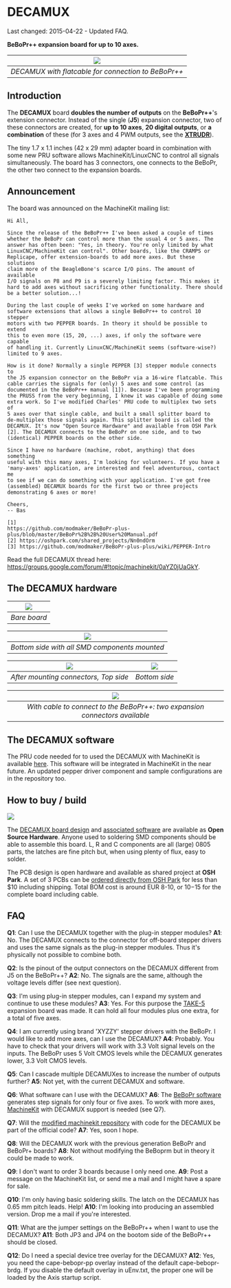 DECAMUX
=======
Last changed: 2015-04-22 - Updated FAQ.


**BeBoPr++ expansion board for up to 10 axes.**

|![](http://imageshack.com/a/img673/2575/1gzmfG.jpg)|
|:-:|
|*DECAMUX with flatcable for connection to BeBoPr++*|

## Introduction

The **DECAMUX** board **doubles the number of outputs** on the **BeBoPr++**'s extension connector. Instead of the single (**J5**) expansion connector, two of these connectors are created, for **up to 10 axes**, **20 digital outputs**, or **a combination** of these (for 3 axes and 4 PWM outputs, see the [**XTRUDR**](https://github.com/modmaker/XTRUDR)). 

The tiny 1.7 x 1.1 inches (42 x 29 mm) adapter board in combination with some new PRU software allows MachineKit/LinuxCNC to control all signals simultaneously. The board has 3 connectors, one connects to the BeBoPr, the other two connect to the expansion boards.

## Announcement
The board was announced on the MachineKit mailing list:

	Hi All,

	Since the release of the BeBoPr++ I've been asked a couple of times
	whether the BeBoPr can control more than the usual 4 or 5 axes. The
	answer has often been: "Yes, in theory. You're only limited by what
	LinuxCNC/MachineKit can control". Other boards, like the CRAMPS or
	Replicape, offer extension-boards to add more axes. But these solutions
	claim more of the BeagleBone's scarce I/O pins. The amount of available
	I/O signals on P8 and P9 is a severely limiting factor. This makes it
	hard to add axes without sacrificing other functionality. There should
	be a better solution...!
	
	During the last couple of weeks I've worked on some hardware and
	software extensions that allows a single BeBoPr++ to control 10 stepper
	motors with two PEPPER boards. In theory it should be possible to extend
	this to even more (15, 20, ...) axes, if only the software were capable
	of handling it. Currently LinuxCNC/MachineKit seems (software-wise?)
	limited to 9 axes.
	
	How is it done? Normally a single PEPPER [3] stepper module connects to
	the J5 expansion connector on the BeBoPr via a 16-wire flatcable. This
	cable carries the signals for (only) 5 axes and some control (as
	documented in the BeBoPr++ manual [1]). Because I've been programming
	the PRUSS from the very beginning, I knew it was capable of doing some
	extra work. So I've modified Charles' PRU code to multiplex two sets of
	5 axes over that single cable, and built a small splitter board to
	de-multiplex those signals again. This splitter board is called the
	DECAMUX. It's now "Open Source Hardware" and available from OSH Park
	[2]. The DECAMUX connects to the BeBoPr on one side, and to two
	(identical) PEPPER boards on the other side.
	
	Since I have no hardware (machine, robot, anything) that does something
	useful with this many axes, I'm looking for volunteers. If you have a
	'many-axes' application, are interested and feel adventurous, contact me
	to see if we can do something with your application. I've got free
	(assembled) DECAMUX boards for the first two or three projects
	demonstrating 6 axes or more!
	
	Cheers,
	-- Bas
	
	[1]
	https://github.com/modmaker/BeBoPr-plus-plus/blob/master/BeBoPr%2B%2B%20User%20Manual.pdf
	[2] https://oshpark.com/shared_projects/Nn0ndOrm
	[3] https://github.com/modmaker/BeBoPr-plus-plus/wiki/PEPPER-Intro

Read the full DECAMUX thread here: https://groups.google.com/forum/#!topic/machinekit/0aYZ0jUaGkY.

## The DECAMUX hardware
|![](http://imageshack.com/a/img902/3377/YdcUG1.jpg)|
|:-:|
|*Bare board*|

|![](http://imageshack.com/a/img746/7889/f8d8ak.jpg)|
|:-:|
|*Bottom side with all SMD components mounted*|

|![](http://imageshack.com/a/img746/6573/f6UvU1.jpg)|![](http://imageshack.com/a/img911/9549/nnjgt5.jpg)|
|:-:|:-:|
|*After mounting connectors, Top side*|*Bottom side*|


|![](http://imageshack.com/a/img904/443/lyiEKz.jpg)|
|:-:|
|*With cable to connect to the BeBoPr++: two expansion connectors available*|

## The DECAMUX software
The PRU code needed for to used the DECAMUX with MachineKit is available [here](https://github.com/modmaker/machinekit/tree/feature/poc-decamux). This software will be integrated in MachineKit in the near future. An updated pepper driver component and sample configurations are in the repository too.

## How to buy / build

![](http://www.oshwa.org/wp-content/uploads/2014/03/oshw-logo-100-px.png)

The [DECAMUX board design](https://github.com/modmaker/DECAMUX/blob/master/pcb/DECAMUX_schematics.pdf) and [associated software](https://github.com/modmaker/machinekit/tree/feature/poc-decamux) are available as **Open Source Hardware**. Anyone used to soldering SMD components should be able to assemble this board. L, R and C components are all (large) 0805 parts, the latches are fine pitch but, when using plenty of flux, easy to solder.

The PCB design is open hardware and available as shared project at **OSH Park**. A set of 3 PCBs can be [ordered directly from OSH Park](https://oshpark.com/shared_projects/Nn0ndOrm) for less than $10 including shipping. Total BOM cost is around EUR 8-10, or $10-$15 for the complete board including cable.

## FAQ
**Q1**: Can I use the DECAMUX together with the plug-in stepper modules?
**A1**: No. The DECAMUX connects to the connector for off-board stepper drivers and uses the same signals as the plug-in stepper modules. Thus it's physically not possible to combine both.

**Q2**: Is the pinout of the output connectors on the DECAMUX different from J5 on the BeBoPr++?
**A2**: No. The signals are the same, although the voltage levels differ (see next question).

**Q3**: I'm using plug-in stepper modules, can I expand my system and continue to use these modules?
**A3**: Yes. For this purpose the [TAKE-5](https://github.com/modmaker/TAKE-5) expansion board was made. It can hold all four modules plus one extra, for a total of five axes.

**Q4**: I am currently using brand 'XYZZY' stepper drivers with the BeBoPr. I would like to add more axes, can I use the DECAMUX?
**A4**: Probably. You have to check that your drivers will work with 3.3 Volt signal levels on the inputs. The BeBoPr uses 5 Volt CMOS levels while the DECAMUX generates lower, 3.3 Volt CMOS levels.

**Q5**: Can I cascade multiple DECAMUXes to increase the number of outputs further?
**A5**: Not yet, with the current DECAMUX and software.

**Q6**: What software can I use with the DECAMUX?
**A6**: The [BeBoPr software](https://github.com/modmaker/BeBoPr) generates step signals for only four or five axes. To work with more axes, [MachineKit](http://www.machinekit.io/) with DECAMUX support is needed (see Q7).

**Q7**: Will the [modified machinekit repository](https://github.com/modmaker/machinekit) with code for the DECAMUX be part of the official code?
**A7**: Yes, soon I hope.

**Q8**: Will the DECAMUX work with the previous generation BeBoPr and BeBoPr+ boards?
**A8**: Not without modifying the BeBoprm but in theory it could be made to work.

**Q9**: I don't want to order 3 boards because I only need one.
**A9**: Post a message on the MachineKit list, or send me a mail and I might have a spare for sale.

**Q10**: I'm only having basic soldering skills. The latch on the DECAMUX has 0.65 mm pitch leads. Help!
**A10**: I'm looking into producing an assembled version. Drop me a mail if you're interested.

**Q11**: What are the jumper settings on the BeBoPr++ when I want to use the DECAMUX?
**A11**: Both JP3 and JP4 on the bootom side of the BeBoPr++ should be closed.

**Q12**: Do I need a special device tree overlay for the DECAMUX?
**A12**: Yes, you need the cape-bebopr-pp overlay instead of the default cape-bebopr-brdg. If you disable the default overlay in uEnv.txt, the proper one will be loaded by the Axis startup script.
